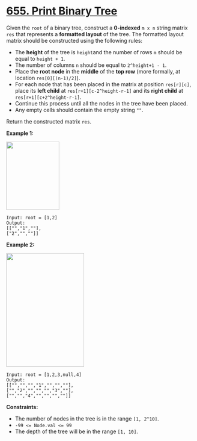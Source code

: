 # [655. Print Binary Tree](https://leetcode.com/problems/print-binary-tree/description/)

Given the `root` of a binary tree, construct a **0-indexed** `m x n` string matrix `res` that represents a **formatted layout** of the tree. The formatted layout matrix should be constructed using the following rules:

- The **height** of the tree is `height`and the number of rows `m` should be equal to `height + 1`.
- The number of columns `n` should be equal to `2^height+1 - 1`.
- Place the **root node** in the **middle** of the **top row** (more formally, at location `res[0][(n-1)/2]`).
- For each node that has been placed in the matrix at position `res[r][c]`, place its **left child** at `res[r+1][c-2^height-r-1]` and its **right child** at `res[r+1][c+2^height-r-1]`.
- Continue this process until all the nodes in the tree have been placed.
- Any empty cells should contain the empty string `""`.

Return the constructed matrix `res`.

**Example 1:**

<img alt="" src="https://assets.leetcode.com/uploads/2021/05/03/print1-tree.jpg" style="width: 141px; height: 181px;">

```
Input: root = [1,2]
Output:
[["","1",""],
["2","",""]]
```

**Example 2:**

<img alt="" src="https://assets.leetcode.com/uploads/2021/05/03/print2-tree.jpg" style="width: 207px; height: 302px;">

```
Input: root = [1,2,3,null,4]
Output:
[["","","","1","","",""],
["","2","","","","3",""],
["","","4","","","",""]]
```

**Constraints:**

- The number of nodes in the tree is in the range `[1, 2^10]`.
- `-99 <= Node.val <= 99`
- The depth of the tree will be in the range `[1, 10]`.
